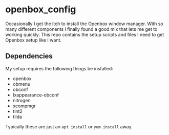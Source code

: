 # openbox_config

Occasionally I get the itch to install the Openbox window manager.  With so many different components
I finally found a good mix that lets me get to working quickly.
This repo contains the setup scripts and files I need to get Openbox setup like I want.

## Dependencies

My setup requires the following things be installed:

* openbox
* obmenu 
* obconf 
* lxappearance-obconf 
* nitrogen 
* xcompmgr 
* tint2 
* tilda

Typically these are just an `apt install` or `yum install` away.

